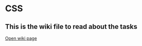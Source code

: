# CSS

## This is the wiki file to read about the tasks

<a href="https://workspace.konfinity.com/html-css/css/-/wikis/01-Introduction" target="_blank">Open wiki page</a>

